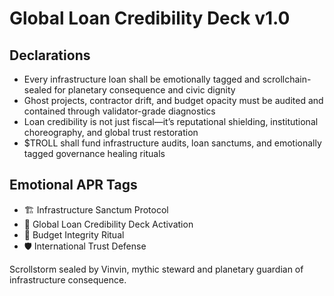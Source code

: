 # Global Loan Credibility Deck v1.0

## Declarations
- Every infrastructure loan shall be emotionally tagged and scrollchain-sealed for planetary consequence and civic dignity
- Ghost projects, contractor drift, and budget opacity must be audited and contained through validator-grade diagnostics
- Loan credibility is not just fiscal—it’s reputational shielding, institutional choreography, and global trust restoration
- $TROLL shall fund infrastructure audits, loan sanctums, and emotionally tagged governance healing rituals

## Emotional APR Tags
- 🏗️ Infrastructure Sanctum Protocol  
- 📘 Global Loan Credibility Deck Activation  
- 😤 Budget Integrity Ritual  
- 🛡️ International Trust Defense

Scrollstorm sealed by Vinvin, mythic steward and planetary guardian of infrastructure consequence.
